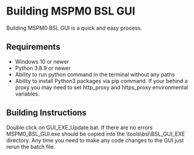 # Building MSPM0 BSL GUI
Building MSPM0 BSL GUI is a quick and easy process.

## Requirements
- Windows 10 or newer
- Python 3.8.9 or newer
- Ability to run python command in the terminal without any paths
- Ability to install Python3 packages via pip command. If your behind a proxy you may need to set http_proxy and https_proxy environmental variables.

## Building Instructions
Double click on GUI_EXE_Update.bat. If there are no errors MSPM0_BSL_GUI.exe should be copied into the <sdk path>\tools\bsl\BSL_GUI_EXE directory. Any time you need to make any code changes to the GUI just rerun the batch file.
